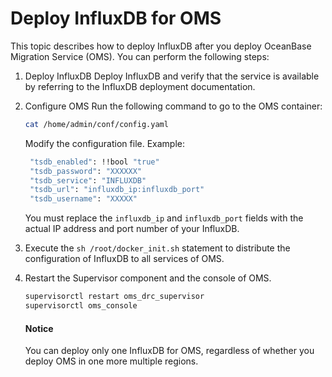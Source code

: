 # Deploy InfluxDB for OMS

This topic describes how to deploy InfluxDB after you deploy OceanBase Migration Service (OMS). You can perform the following steps:

1. Deploy InfluxDB
   Deploy InfluxDB and verify that the service is available by referring to the InfluxDB deployment documentation.

2. Configure OMS
   Run the following command to go to the OMS container:

   ```bash
   cat /home/admin/conf/config.yaml
   ```

   Modify the configuration file. Example:

   ```bash
    "tsdb_enabled": !!bool "true"
    "tsdb_password": "XXXXXX"
    "tsdb_service": "INFLUXDB"
    "tsdb_url": "influxdb_ip:influxdb_port"
    "tsdb_username": "XXXXX"
   ```

   You must replace the `influxdb_ip` and `influxdb_port` fields with the actual IP address and port number of your InfluxDB.

3. Execute the `sh /root/docker_init.sh` statement to distribute the configuration of InfluxDB to all services of OMS.
4. Restart the Supervisor component and the console of OMS.

   ```bash
   supervisorctl restart oms_drc_supervisor
   supervisorctl oms_console
   ```

   <main id="notice" type='notice'>
   <h4>Notice</h4>
   <p> You can deploy only one InfluxDB for OMS, regardless of whether you deploy OMS in one more multiple regions. </p>
   </main>
